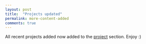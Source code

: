 ```yaml
---
layout: post
title:  "Projects updated"
permalink: more-content-added
comments: true
---
```

All recent projects added now added to the [project](/portfolio) section. Enjoy :)
